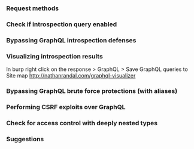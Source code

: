 ### Request methods

### Check if introspection query enabled
### Bypassing GraphQL introspection defenses 
### Visualizing introspection results
In burp right click on the response > GraphQL > Save GraphQL queries to Site map
http://nathanrandal.com/graphql-visualizer

### Bypassing GraphQL brute force protections (with aliases)

### Performing CSRF exploits over GraphQL

### Check for access control with deeply nested types

### Suggestions
